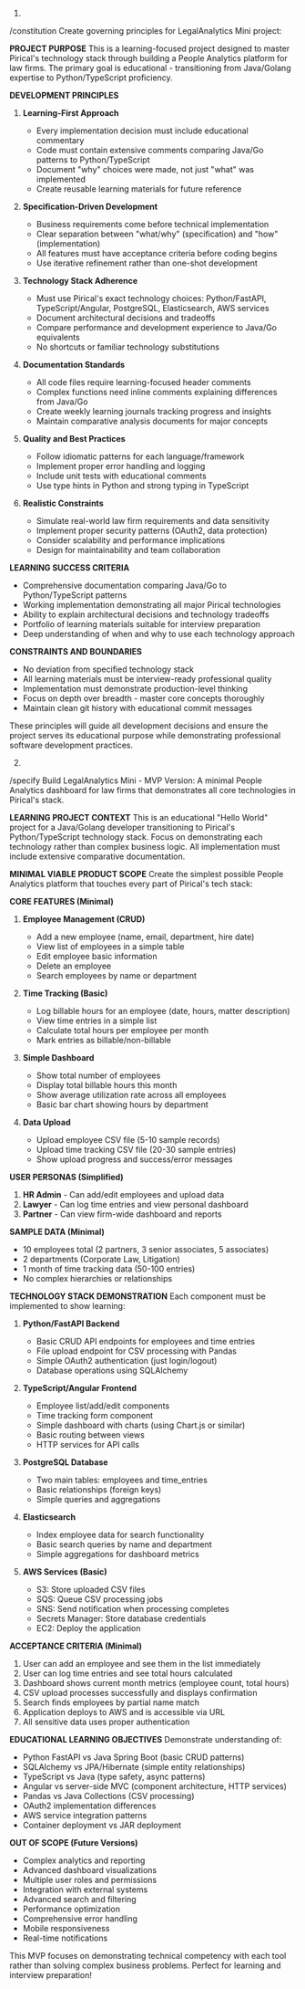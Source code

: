 1.

/constitution Create governing principles for LegalAnalytics Mini project:

**PROJECT PURPOSE**
This is a learning-focused project designed to master Pirical's technology stack through building a 
People Analytics platform for law firms. The primary goal is educational - transitioning from 
Java/Golang expertise to Python/TypeScript proficiency.

**DEVELOPMENT PRINCIPLES**

1. **Learning-First Approach**
   - Every implementation decision must include educational commentary
   - Code must contain extensive comments comparing Java/Go patterns to Python/TypeScript
   - Document "why" choices were made, not just "what" was implemented
   - Create reusable learning materials for future reference

2. **Specification-Driven Development**
   - Business requirements come before technical implementation
   - Clear separation between "what/why" (specification) and "how" (implementation)
   - All features must have acceptance criteria before coding begins
   - Use iterative refinement rather than one-shot development

3. **Technology Stack Adherence**
   - Must use Pirical's exact technology choices: Python/FastAPI, TypeScript/Angular, PostgreSQL, 
Elasticsearch, AWS services
   - Document architectural decisions and tradeoffs
   - Compare performance and development experience to Java/Go equivalents
   - No shortcuts or familiar technology substitutions

4. **Documentation Standards**
   - All code files require learning-focused header comments
   - Complex functions need inline comments explaining differences from Java/Go
   - Create weekly learning journals tracking progress and insights
   - Maintain comparative analysis documents for major concepts

5. **Quality and Best Practices**
   - Follow idiomatic patterns for each language/framework
   - Implement proper error handling and logging
   - Include unit tests with educational comments
   - Use type hints in Python and strong typing in TypeScript

6. **Realistic Constraints**
   - Simulate real-world law firm requirements and data sensitivity
   - Implement proper security patterns (OAuth2, data protection)
   - Consider scalability and performance implications
   - Design for maintainability and team collaboration

**LEARNING SUCCESS CRITERIA**
- Comprehensive documentation comparing Java/Go to Python/TypeScript patterns
- Working implementation demonstrating all major Pirical technologies
- Ability to explain architectural decisions and technology tradeoffs
- Portfolio of learning materials suitable for interview preparation
- Deep understanding of when and why to use each technology approach

**CONSTRAINTS AND BOUNDARIES**
- No deviation from specified technology stack
- All learning materials must be interview-ready professional quality
- Implementation must demonstrate production-level thinking
- Focus on depth over breadth - master core concepts thoroughly
- Maintain clean git history with educational commit messages

These principles will guide all development decisions and ensure the project serves its educational 
purpose while demonstrating professional software development practices.

2.

/specify Build LegalAnalytics Mini - MVP Version: A minimal People Analytics dashboard for law firms that demonstrates all core technologies in Pirical's stack.

**LEARNING PROJECT CONTEXT**
This is an educational "Hello World" project for a Java/Golang developer transitioning to Pirical's Python/TypeScript technology stack. Focus on demonstrating each technology rather than complex business logic. All implementation must include extensive comparative documentation.

**MINIMAL VIABLE PRODUCT SCOPE**
Create the simplest possible People Analytics platform that touches every part of Pirical's tech stack:

**CORE FEATURES (Minimal)**

1. **Employee Management (CRUD)**
   - Add a new employee (name, email, department, hire date)
   - View list of employees in a simple table
   - Edit employee basic information
   - Delete an employee
   - Search employees by name or department

2. **Time Tracking (Basic)**
   - Log billable hours for an employee (date, hours, matter description)
   - View time entries in a simple list
   - Calculate total hours per employee per month
   - Mark entries as billable/non-billable

3. **Simple Dashboard**
   - Show total number of employees
   - Display total billable hours this month
   - Show average utilization rate across all employees
   - Basic bar chart showing hours by department

4. **Data Upload**
   - Upload employee CSV file (5-10 sample records)
   - Upload time tracking CSV file (20-30 sample entries)
   - Show upload progress and success/error messages

**USER PERSONAS (Simplified)**
1. **HR Admin** - Can add/edit employees and upload data
2. **Lawyer** - Can log time entries and view personal dashboard
3. **Partner** - Can view firm-wide dashboard and reports

**SAMPLE DATA (Minimal)**
- 10 employees total (2 partners, 3 senior associates, 5 associates)
- 2 departments (Corporate Law, Litigation)
- 1 month of time tracking data (50-100 entries)
- No complex hierarchies or relationships

**TECHNOLOGY STACK DEMONSTRATION**
Each component must be implemented to show learning:

1. **Python/FastAPI Backend**
   - Basic CRUD API endpoints for employees and time entries
   - File upload endpoint for CSV processing with Pandas
   - Simple OAuth2 authentication (just login/logout)
   - Database operations using SQLAlchemy

2. **TypeScript/Angular Frontend**
   - Employee list/add/edit components
   - Time tracking form component
   - Simple dashboard with charts (using Chart.js or similar)
   - Basic routing between views
   - HTTP services for API calls

3. **PostgreSQL Database**
   - Two main tables: employees and time_entries
   - Basic relationships (foreign keys)
   - Simple queries and aggregations

4. **Elasticsearch**
   - Index employee data for search functionality
   - Basic search queries by name and department
   - Simple aggregations for dashboard metrics

5. **AWS Services (Basic)**
   - S3: Store uploaded CSV files
   - SQS: Queue CSV processing jobs
   - SNS: Send notification when processing completes
   - Secrets Manager: Store database credentials
   - EC2: Deploy the application

**ACCEPTANCE CRITERIA (Minimal)**
1. User can add an employee and see them in the list immediately
2. User can log time entries and see total hours calculated
3. Dashboard shows current month metrics (employee count, total hours)
4. CSV upload processes successfully and displays confirmation
5. Search finds employees by partial name match
6. Application deploys to AWS and is accessible via URL
7. All sensitive data uses proper authentication

**EDUCATIONAL LEARNING OBJECTIVES**
Demonstrate understanding of:
- Python FastAPI vs Java Spring Boot (basic CRUD patterns)
- SQLAlchemy vs JPA/Hibernate (simple entity relationships)
- TypeScript vs Java (type safety, async patterns)
- Angular vs server-side MVC (component architecture, HTTP services)
- Pandas vs Java Collections (CSV processing)
- OAuth2 implementation differences
- AWS service integration patterns
- Container deployment vs JAR deployment

**OUT OF SCOPE (Future Versions)**
- Complex analytics and reporting
- Advanced dashboard visualizations  
- Multiple user roles and permissions
- Integration with external systems
- Advanced search and filtering
- Performance optimization
- Comprehensive error handling
- Mobile responsiveness
- Real-time notifications

This MVP focuses on demonstrating technical competency with each tool rather than solving complex business problems. Perfect for learning and interview preparation!